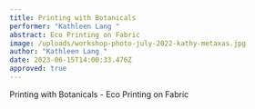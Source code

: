 ```yaml
---
title: Printing with Botanicals
performer: "Kathleen Lang "
abstract: Eco Printing on Fabric
image: /uploads/workshop-photo-july-2022-kathy-metaxas.jpg
author: "Kathleen Lang "
date: 2023-06-15T14:00:33.476Z
approved: true
---
```

Printing with Botanicals - Eco Printing on Fabric
